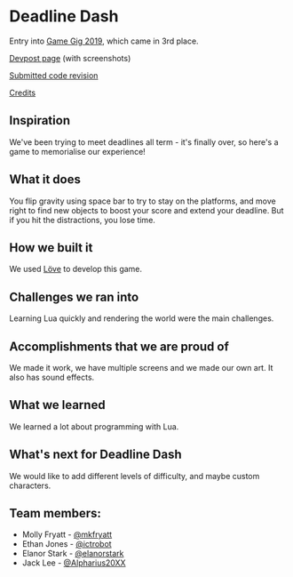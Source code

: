 Deadline Dash
===

Entry into [Game Gig 2019](https://www.facebook.com/events/computer-laboratory-university-of-cambridge/game-gig-2019/605470026656645/), which came in 3rd place.

[Devpost page](https://devpost.com/software/deadline-dash-bipy3f) (with screenshots)

[Submitted code revision](https://github.com/ictrobot/gamegig-2019/tree/submission) 

[Credits](/credits.md)

## Inspiration
We've been trying to meet deadlines all term - it's finally over, so here's a game to memorialise our experience!

## What it does
You flip gravity using space bar to try to stay on the platforms, and move right to find new objects to boost your score and extend your deadline. But if you hit the distractions, you lose time.

## How we built it
We used [Löve](https://love2d.org/) to develop this game.

## Challenges we ran into
Learning Lua quickly and rendering the world were the main challenges.

## Accomplishments that we are proud of
We made it work, we have multiple screens and we made our own art. It also has sound effects.

## What we learned
We learned a lot about programming with Lua.

## What's next for Deadline Dash
We would like to add different levels of difficulty, and maybe custom characters.

## Team members:
- Molly Fryatt - [@mkfryatt](https://github.com/mkfryatt)
- Ethan Jones - [@ictrobot](https://github.com/ictrobot)
- Elanor Stark - [@elanorstark](https://github.com/elanorstark)
- Jack Lee - [@Alpharius20XX](https://github.com/Alpharius20XX)
